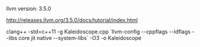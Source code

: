 llvm version: 3.5.0

http://releases.llvm.org/3.5.0/docs/tutorial/index.html

clang++ -std=c++11 -g Kaleidoscope.cpp \`llvm-config --cppflags --ldflags --libs core jit native --system-libs\` -O3 -o Kaleidoscope
